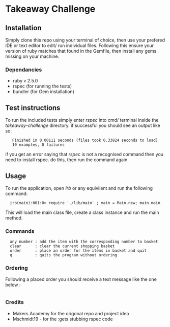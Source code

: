 # Takeaway Challenge

## Installation

Simply clone this repo using your terminal of choice, then use your prefered IDE or text editor to edit/ run individual files. Following this ensure your version of ruby matches that found in the Gemfile, then install any gems missing on your machine.

### Dependancies

* ruby v 2.5.0
* rspec (for running the tests)
* bundler (for Gem installation)

## Test instructions

To run the included tests simply enter *rspec* into cmd/ terminal inside the *takeaway-challenge* directory. if successful you should see an output like so:

  ```
     Finished in 0.00111 seconds (files took 0.33824 seconds to load)
     10 examples, 0 failures  
  ```

if you get an error saying that *rspec* is not a recognised command then you need to install rspec. do this, then run the command again

## Usage

To run the application, open *Irb* or any equivilent and run the following command:

```
  irb(main):001:0> require './lib/main' ; main = Main.new; main.main
```

This will load the main class file, create a class instance and run the main method.

### Commands

```
  any number : add the item with the corresponding number to basket
  clear      : clear the current shopping basket
  order      : place an order for the items in basket and quit
  q          : quits the program without ordering
```

### Ordering
Following a placed order you should receive a text message like the one below :
```

```

### Credits
  * Makers Academy for the origonal repo and project idea
  * Mschmidt19 - for the :gets stubbing rspec code